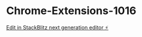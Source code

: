 # Chrome-Extensions-1016

[Edit in StackBlitz next generation editor ⚡️](https://stackblitz.com/~/github.com/Leo-Shaoqiang/Chrome-Extensions-1016)